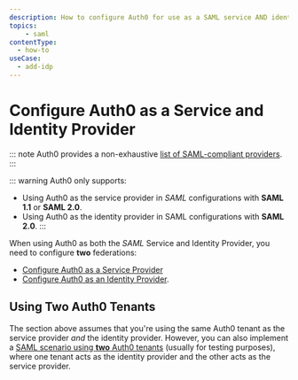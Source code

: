 ```yaml
---
description: How to configure Auth0 for use as a SAML service AND identity provider
topics:
    - saml  
contentType:
  - how-to
useCase:
  - add-idp
---
```


# Configure Auth0 as a Service and Identity Provider

::: note
Auth0 provides a non-exhaustive [list of SAML-compliant providers](/samlp-providers).
:::

::: warning
Auth0 only supports:
* Using Auth0 as the service provider in <dfn data-key="security-assertion-markup-language">SAML</dfn> configurations with **SAML 1.1** or **SAML 2.0**.
* Using Auth0 as the identity provider in SAML configurations with **SAML 2.0**.
:::

When using Auth0 as both the <dfn data-key="security-assertion-markup-language">SAML</dfn> Service and Identity Provider, you need to configure **two** federations:

* [Configure Auth0 as a Service Provider](/protocols/saml/saml-configuration/auth0-as-service-provider)
* [Configure Auth0 as an Identity Provider](/protocols/saml/saml-configuration/auth0-as-identity-provider).

## Using Two Auth0 Tenants

The section above assumes that you're using the same Auth0 tenant as the service provider *and* the identity provider. However, you can also implement a [SAML scenario using **two** Auth0 tenants](/samlsso-auth0-to-auth0) (usually for testing purposes), where one tenant acts as the identity provider and the other acts as the service provider.
